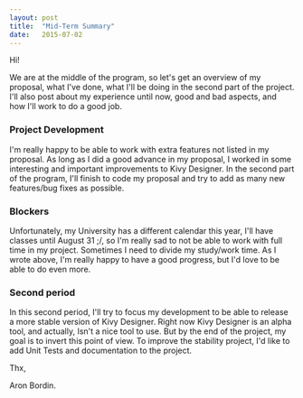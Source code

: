 ```yaml
---
layout: post
title:  "Mid-Term Summary"
date:   2015-07-02
---
```


Hi!

We are at the middle of the program, so let's get an overview of my proposal, what I've done, what I'll be doing in the second part of the project. I'll also post about my experience until now, good and bad aspects, and how I'll work to do a good job.

### Project Development

I'm really happy to be able to work with extra features not listed in my proposal. As long as I did a good advance in my proposal, I worked in some interesting and important improvements to Kivy Designer. In the second part of the program, I'll finish to code my proposal and try to add as many new features/bug fixes as possible.


### Blockers 

Unfortunately, my University has a different calendar this year, I'll have classes until August 31 ;/, so I'm really sad to not be able to work with full time in my project. Sometimes I need to divide my study/work time. As I wrote above, I'm really happy to have a good progress, but I'd love to be able to do even more.

### Second period

In this second period, I'll try to focus my development to be able to release a more stable version of Kivy Designer. Right now Kivy Designer is an alpha tool, and actually, Isn't a nice tool to use. But by the end of the project, my goal is to invert this point of view. To improve the stability project, I'd like to add Unit Tests and documentation to the project. 


Thx,

Aron Bordin.  